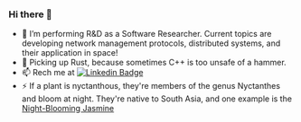 ### Hi there 👋

- :telescope: I’m performing R&D as a Software Researcher. Current topics are developing network management protocols, distributed systems, and their application in space!
- :seedling: Picking up Rust, because sometimes C++ is too unsafe of a hammer.
- :mailbox: Rech me at [![Linkedin Badge](https://img.shields.io/badge/-kakbar-blue?style=flat&logo=Linkedin&logoColor=white)](https://www.linkedin.com/in/montgomerydev/)
- :zap: If a plant is nyctanthous, they're members of the genus Nyctanthes and bloom at night. They're native to South Asia, and one example is the [Night-Blooming Jasmine](https://commons.wikimedia.org/wiki/File:Shiuli_phool_-_panoramio.jpg#/media/File:Shiuli_phool_-_panoramio.jpg)

<!--
**nyctanthous/nyctanthous** is a ✨ _special_ ✨ repository because its `README.md` (this file) appears on your GitHub profile.

Here are some ideas to get you started:

- 🔭 I’m currently working on ...
- 🌱 I’m currently learning ...
- 👯 I’m looking to collaborate on ...
- 🤔 I’m looking for help with ...
- 💬 Ask me about ...
- 📫 How to reach me: ...
- 😄 Pronouns: ...
- ⚡ Fun fact: ...
-->
